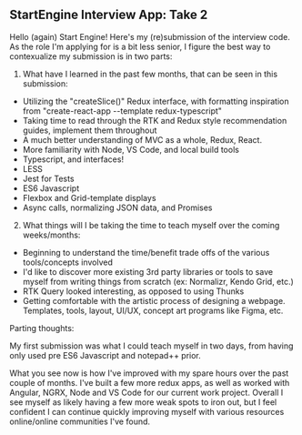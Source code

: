 ## StartEngine Interview App: Take 2
Hello (again) Start Engine! Here's my (re)submission of the interview code. As the role I'm applying for is a bit less senior, I figure the best way to contexualize my submission is in two parts:

1) What have I learned in the past few months, that can be seen in this submission:

- Utilizing the "createSlice()" Redux interface, with formatting inspiration from "create-react-app  --template redux-typescript"
- Taking time to read through the RTK and Redux style recommendation guides, implement them throughout
- A much better understanding of MVC as a whole, Redux, React.
- More familiarity with Node, VS Code, and local build tools
- Typescript, and interfaces!
- LESS
- Jest for Tests
- ES6 Javascript
- Flexbox and Grid-template displays
- Async calls, normalizing JSON data, and Promises

2) What things will I be taking the time to teach myself over the coming weeks/months:

- Beginning to understand the time/benefit trade offs of the various tools/concepts involved
- I'd like to discover more existing 3rd party libraries or tools to save myself from writing things from scratch (ex: Normalizr, Kendo Grid, etc.)
- RTK Query looked interesting, as opposed to using Thunks
- Getting comfortable with the artistic process of designing a webpage. Templates, tools, layout, UI/UX, concept art programs like Figma, etc.

Parting thoughts:

My first submission was what I could teach myself in two days, from having only used pre ES6 Javascript and notepad++ prior.

What you see now is how I've improved with my spare hours over the past couple of months. I've built a few more redux apps, as well as worked with Angular, NGRX, Node and VS Code for our current work project. Overall I see myself as likely having a few more weak spots to iron out, but I feel confident I can continue quickly improving myself with various resources online/online communities I've found.
